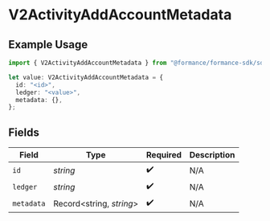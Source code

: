 # V2ActivityAddAccountMetadata

## Example Usage

```typescript
import { V2ActivityAddAccountMetadata } from "@formance/formance-sdk/sdk/models/shared";

let value: V2ActivityAddAccountMetadata = {
  id: "<id>",
  ledger: "<value>",
  metadata: {},
};
```

## Fields

| Field                    | Type                     | Required                 | Description              |
| ------------------------ | ------------------------ | ------------------------ | ------------------------ |
| `id`                     | *string*                 | :heavy_check_mark:       | N/A                      |
| `ledger`                 | *string*                 | :heavy_check_mark:       | N/A                      |
| `metadata`               | Record<string, *string*> | :heavy_check_mark:       | N/A                      |